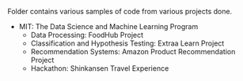 Folder contains various samples of code from various projects done.
- MIT: The Data Science and Machine Learning Program
  - Data Processing: FoodHub Project
  - Classification and Hypothesis Testing: Extraa Learn Project
  - Recommendation Systems: Amazon Product Recommendation Project
  - Hackathon: Shinkansen Travel Experience
